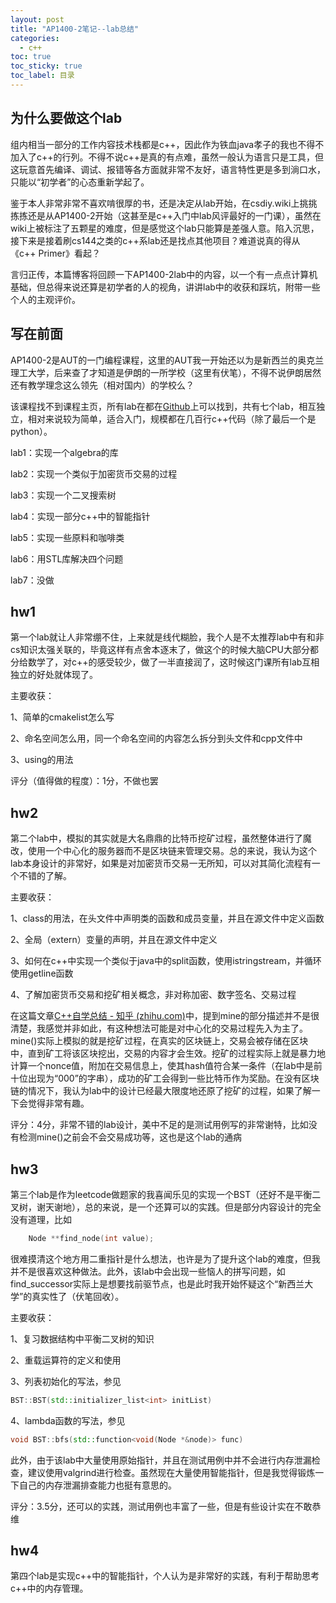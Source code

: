 ```yaml
---
layout: post
title: "AP1400-2笔记--lab总结"
categories:
  - c++
toc: true
toc_sticky: true
toc_label: 目录
---
```



## 为什么要做这个lab

组内相当一部分的工作内容技术栈都是c++，因此作为铁血java孝子的我也不得不加入了c++的行列。不得不说c++是真的有点难，虽然一般认为语言只是工具，但这玩意首先编译、调试、报错等各方面就非常不友好，语言特性更是多到淌口水，只能以“初学者”的心态重新学起了。

鉴于本人非常非常不喜欢啃很厚的书，还是决定从lab开始，在csdiy.wiki上挑挑拣拣还是从AP1400-2开始（这甚至是c++入门中lab风评最好的一门课），虽然在wiki上被标注了五颗星的难度，但是感觉这个lab只能算是差强人意。陷入沉思，接下来是接着刷cs144之类的c++系lab还是找点其他项目？难道说真的得从《c++ Primer》看起？

言归正传，本篇博客将回顾一下AP1400-2lab中的内容，以一个有一点点计算机基础，但总得来说还算是初学者的人的视角，讲讲lab中的收获和踩坑，附带一些个人的主观评价。

## 写在前面
AP1400-2是AUT的一门编程课程，这里的AUT我一开始还以为是新西兰的奥克兰理工大学，后来查了才知道是伊朗的一所学校（这里有伏笔），不得不说伊朗居然还有教学理念这么领先（相对国内）的学校么？

该课程找不到课程主页，所有lab在都在[Github](https://github.com/courseworks)上可以找到，共有七个lab，相互独立，相对来说较为简单，适合入门，规模都在几百行c++代码（除了最后一个是python）。

lab1：实现一个algebra的库

lab2：实现一个类似于加密货币交易的过程

lab3：实现一个二叉搜索树

lab4：实现一部分c++中的智能指针

lab5：实现一些原料和咖啡类

lab6：用STL库解决四个问题

lab7：没做

## hw1

第一个lab就让人非常绷不住，上来就是线代糊脸，我个人是不太推荐lab中有和非cs知识太强关联的，毕竟这样有点舍本逐末了，做这个的时候大脑CPU大部分都分给数学了，对c++的感受较少，做了一半直接润了，这时候这门课所有lab互相独立的好处就体现了。

主要收获：

1、简单的cmakelist怎么写

2、命名空间怎么用，同一个命名空间的内容怎么拆分到头文件和cpp文件中

3、using的用法

评分（值得做的程度）：1分，不做也罢

## hw2

第二个lab中，模拟的其实就是大名鼎鼎的比特币挖矿过程，虽然整体进行了魔改，使用一个中心化的服务器而不是区块链来管理交易。总的来说，我认为这个lab本身设计的非常好，如果是对加密货币交易一无所知，可以对其简化流程有一个不错的了解。

主要收获：

1、class的用法，在头文件中声明类的函数和成员变量，并且在源文件中定义函数

2、全局（extern）变量的声明，并且在源文件中定义

3、如何在c++中实现一个类似于java中的split函数，使用istringstream，并循环使用getline函数

4、了解加密货币交易和挖矿相关概念，非对称加密、数字签名、交易过程

在这篇文章[C++自学总结 - 知乎 (zhihu.com)](https://zhuanlan.zhihu.com/p/639754681)中，提到mine的部分描述并不是很清楚，我感觉并非如此，有这种想法可能是对中心化的交易过程先入为主了。mine()实际上模拟的就是挖矿过程，在真实的区块链上，交易会被存储在区块中，直到矿工将该区块挖出，交易的内容才会生效。挖矿的过程实际上就是暴力地计算一个nonce值，附加在交易信息上，使其hash值符合某一条件（在lab中是前十位出现为“000”的字串），成功的矿工会得到一些比特币作为奖励。在没有区块链的情况下，我认为lab中的设计已经最大限度地还原了挖矿的过程，如果了解一下会觉得非常有趣。

评分：4分，非常不错的lab设计，美中不足的是测试用例写的非常谢特，比如没有检测mine()之前会不会交易成功等，这也是这个lab的通病

## hw3

第三个lab是作为leetcode做题家的我喜闻乐见的实现一个BST（还好不是平衡二叉树，谢天谢地），总的来说，是一个还算可以的实践。但是部分内容设计的完全没有道理，比如

```c++
    Node **find_node(int value);
```

很难摸清这个地方用二重指针是什么想法，也许是为了提升这个lab的难度，但我并不是很喜欢这种做法。此外，该lab中会出现一些恼人的拼写问题，如find_successor实际上是想要找前驱节点，也是此时我开始怀疑这个“新西兰大学”的真实性了（伏笔回收）。



主要收获：

1、复习数据结构中平衡二叉树的知识

2、重载运算符的定义和使用

3、列表初始化的写法，参见

```c++
BST::BST(std::initializer_list<int> initList)
```
4、lambda函数的写法，参见

```c++
void BST::bfs(std::function<void(Node *&node)> func)
```

此外，由于该lab中大量使用原始指针，并且在测试用例中并不会进行内存泄漏检查，建议使用valgrind进行检查。虽然现在大量使用智能指针，但是我觉得锻炼一下自己的内存泄漏排查能力也挺有意思的。

评分：3.5分，还可以的实践，测试用例也丰富了一些，但是有些设计实在不敢恭维

## hw4

第四个lab是实现c++中的智能指针，个人认为是非常好的实践，有利于帮助思考c++中的内存管理。